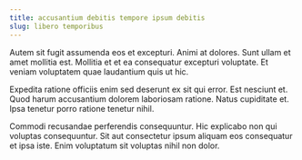 ```yaml
---
title: accusantium debitis tempore ipsum debitis
slug: libero temporibus
---
```


Autem sit fugit assumenda eos et excepturi. Animi at dolores. Sunt ullam et amet mollitia est. Mollitia et et ea consequatur excepturi voluptate. Et veniam voluptatem quae laudantium quis ut hic.

Expedita ratione officiis enim sed deserunt ex sit qui error. Est nesciunt et. Quod harum accusantium dolorem laboriosam ratione. Natus cupiditate et. Ipsa tenetur porro ratione tenetur nihil.

Commodi recusandae perferendis consequuntur. Hic explicabo non qui voluptas consequuntur. Sit aut consectetur ipsum aliquam eos consequatur et ipsa iste. Enim voluptatum sit voluptas nihil non dolor.
